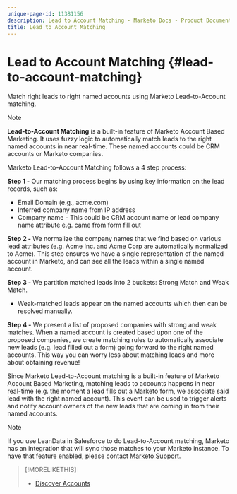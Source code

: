 ```yaml
---
unique-page-id: 11381156
description: Lead to Account Matching - Marketo Docs - Product Documentation
title: Lead to Account Matching
---
```


# Lead to Account Matching {#lead-to-account-matching}

Match right leads to right named accounts using Marketo Lead-to-Account matching.

>[!NOTE]
>
>**Lead-to-Account Matching** is a built-in feature of Marketo Account Based Marketing. It uses fuzzy logic to automatically match leads to the right named accounts in near real-time. These named accounts could be CRM accounts or Marketo companies.

Marketo Lead-to-Account Matching follows a 4 step process:

**Step 1 -** Our matching process begins by using key information on the lead records, such as:

* Email Domain (e.g., acme.com)
* Inferred company name from IP address
* Company name - This could be CRM account name or lead company name attribute e.g. came from form fill out

**Step 2 -** We normalize the company names that we find based on various lead attributes (e.g. Acme Inc. and Acme Corp are automatically normalized to Acme). This step ensures we have a single representation of the named account in Marketo, and can see all the leads within a single named account.

**Step 3 -** We partition matched leads into 2 buckets: Strong Match and Weak Match.

* Weak-matched leads appear on the named accounts which then can be resolved manually.

**Step 4 -** We present a list of proposed companies with strong and weak matches. When a named account is created based upon one of the proposed companies, we create matching rules to automatically associate new leads (e.g. lead filled out a form) going forward to the right named accounts. This way you can worry less about matching leads and more about obtaining revenue!

Since Marketo Lead-to-Account matching is a built-in feature of Marketo Account Based Marketing, matching leads to accounts happens in near real-time (e.g. the moment a lead fills out a Marketo form, we associate said lead with the right named account). This event can be used to trigger alerts and notify account owners of the new leads that are coming in from their named accounts.

>[!NOTE]
>
>If you use LeanData in Salesforce to do Lead-to-Account matching, Marketo has an integration that will sync those matches to your Marketo instance. To have that feature enabled, please contact [Marketo Support](https://nation.marketo.com/t5/Support/ct-p/Support).

>[!MORELIKETHIS]
>
>* [Discover Accounts](/help/marketo/product-docs/account-based-marketing/target/named-accounts/discover-accounts.md)
